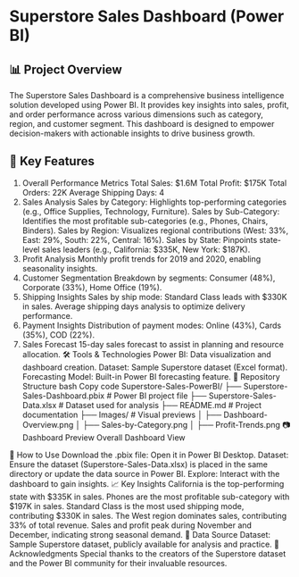 # Superstore Sales Dashboard (Power BI)
## 📊 Project Overview
The Superstore Sales Dashboard is a comprehensive business intelligence solution developed using Power BI. It provides key insights into sales, profit, and order performance across various dimensions such as category, region, and customer segment. This dashboard is designed to empower decision-makers with actionable insights to drive business growth.

## 🚀 Key Features
1. Overall Performance Metrics
Total Sales: $1.6M
Total Profit: $175K
Total Orders: 22K
Average Shipping Days: 4
2. Sales Analysis
Sales by Category: Highlights top-performing categories (e.g., Office Supplies, Technology, Furniture).
Sales by Sub-Category: Identifies the most profitable sub-categories (e.g., Phones, Chairs, Binders).
Sales by Region: Visualizes regional contributions (West: 33%, East: 29%, South: 22%, Central: 16%).
Sales by State: Pinpoints state-level sales leaders (e.g., California: $335K, New York: $187K).
3. Profit Analysis
Monthly profit trends for 2019 and 2020, enabling seasonality insights.
4. Customer Segmentation
Breakdown by segments: Consumer (48%), Corporate (33%), Home Office (19%).
5. Shipping Insights
Sales by ship mode: Standard Class leads with $330K in sales.
Average shipping days analysis to optimize delivery performance.
6. Payment Insights
Distribution of payment modes: Online (43%), Cards (35%), COD (22%).
7. Sales Forecast
15-day sales forecast to assist in planning and resource allocation.
🛠️ Tools & Technologies
Power BI: Data visualization and dashboard creation.
Dataset: Sample Superstore dataset (Excel format).
Forecasting Model: Built-in Power BI forecasting feature.
📂 Repository Structure
bash
Copy code
Superstore-Sales-PowerBI/
├── Superstore-Sales-Dashboard.pbix  # Power BI project file
├── Superstore-Sales-Data.xlsx       # Dataset used for analysis
├── README.md                        # Project documentation
├── Images/                          # Visual previews
│   ├── Dashboard-Overview.png
│   ├── Sales-by-Category.png
│   ├── Profit-Trends.png
📷 Dashboard Preview
Overall Dashboard View

📝 How to Use
Download the .pbix file: Open it in Power BI Desktop.
Dataset: Ensure the dataset (Superstore-Sales-Data.xlsx) is placed in the same directory or update the data source in Power BI.
Explore: Interact with the dashboard to gain insights.
📈 Key Insights
California is the top-performing state with $335K in sales.
Phones are the most profitable sub-category with $197K in sales.
Standard Class is the most used shipping mode, contributing $330K in sales.
The West region dominates sales, contributing 33% of total revenue.
Sales and profit peak during November and December, indicating strong seasonal demand.
📌 Data Source
Dataset: Sample Superstore dataset, publicly available for analysis and practice.
🤝 Acknowledgments
Special thanks to the creators of the Superstore dataset and the Power BI community for their invaluable resources.

